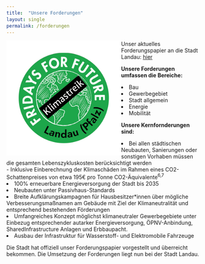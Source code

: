 ```yaml
---
title:  "Unsere Forderungen"
layout: single
permalink: /forderungen
---
```


<img src="/assets/images/FFF Landau Logo.png" style="float:left;" alt="FfF Landau Logo" height="300" width="300"> 
<p> Unser aktuelles Forderungspapier an die Stadt Landau:
<a href="/assets/pdf/ForderungenLandauDez2020.pdf" target="_blank"> hier </a>

<b> Unsere Forderungen umfassen die Bereiche: </b> 
  <li> Bau
  <li> Gewerbegebiet
  <li> Stadt allgemein
  <li> Energie
  <li> Mobilität </p>

<p> </p>

<b> Unsere Kernfornderungen sind: </b> <br>
<li> Bei allen städtischen Neubauten, Sanierungen oder sonstigen Vorhaben müssen die
gesamten Lebenszykluskosten berücksichtigt werden <br>
     - Inklusive Einberechnung der Klimaschäden im Rahmen eines CO2-Schattenpreises von etwa 195€ pro Tonne CO2-Äquivalente<sup>6,7</sup>
<li> 100% erneuerbare Energieversorgung der Stadt bis 2035
<li> Neubauten unter Passivhaus-Standards
<li> Breite Aufklärungskampagnen für Hausbesitzer*innen über mögliche
Verbesserungsmaßnamen am Gebäude mit Ziel der Klimaneutralität und
entsprechend bestehenden Förderungen
<li> Umfangreiches Konzept möglichst klimaneutraler Gewerbegebiete unter Einbezug
entsprechender autarker Energieversorgung, ÖPNV-Anbindung, SharedInfrastructure Anlagen und Erbbaupacht.
<li> Ausbau der Infrastruktur für Wasserstoff- und Elektromobile Fahrzeuge

<p> </p>

Die Stadt hat offiziell unser Forderungspapier vorgestellt und überreicht bekommen. Die Umsetzung der Forderungen liegt nun bei der Stadt Landau.

